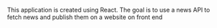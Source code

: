 This application is created using React. The goal is to use a news API to fetch news and publish them on a website on front end
